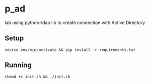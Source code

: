 # p_ad

lab using python-ldap lib to create connection with Active Directory

## Setup
```console
source env/bin/activate && pip install -r requirements.txt
```

## Running
```console
chmod +x init.sh && ./init.sh
```
